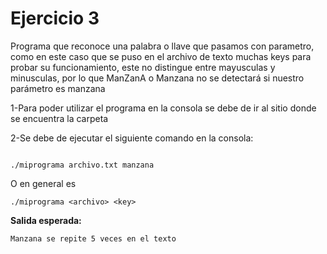 # Ejercicio 3

Programa que reconoce una palabra o llave que pasamos con parametro, como en este caso que se puso en el archivo de texto muchas keys para probar su funcionamiento, este no distingue entre mayusculas y minusculas, por lo que ManZanA o Manzana no se detectará si nuestro parámetro es manzana 

1-Para poder utilizar el programa en la consola se debe de ir al sitio donde se encuentra la carpeta

2-Se debe de ejecutar el siguiente comando en la consola:

```

./miprograma archivo.txt manzana

```

O en general es 

```
./miprograma <archivo> <key>
```

**Salida esperada:**

```
Manzana se repite 5 veces en el texto
```
